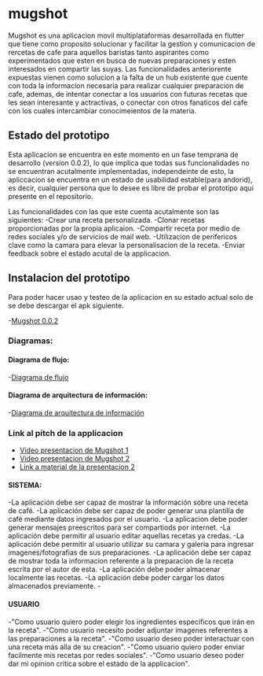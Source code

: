 # mugshot

Mugshot es una aplicacion movil multiplataformas desarrollada en flutter que tiene como proposito solucionar y facilitar la gestion y comunicacion de rercetas de 
cafe para aquellos baristas tanto aspirantes como experimentados que esten en busca de nuevas preparaciones y esten interesados en compartir las suyas.
 Las funcionalidades anteriorente expuestas vienen como solucion a la falta de un hub existente que cuente con toda la informacion necesaria para realizar 
 cualquier preparacion de cafe, ademas, de intentar conectar a los usuarios con futuras recetas que les sean interesante y actractivas, o conectar con otros 
 fanaticos del cafe con los cuales intercambiar conocimeientos de la materia. 



## Estado del prototipo
Esta aplicacion se encuentra en este momento en un fase temprana de desarrollo (version 0.0.2), lo que implica que todas sus funcionalidades no se encuentran acutalmente implementadas, independeinte de esto, la apliccacion se encuentra en un estado de usabilidad estable(para andorid), es decir, cualquier persona que lo desee es libre de probar el prototipo aqui presente en el repositorio.

Las funcionalidades con las que este cuenta acutalmente son las siguientes: 
-Crear una receta personalizada.
-Clonar recetas proporcionadas por la propia aplicaion.
-Compartir receta por medio de redes sociales y/o de servicios de mail web.
-Utilizacion de perifericos clave como la camara para elevar la personalisacion de la receta.
-Enviar feedback sobre el estado acutal de la applicacion.


## Instalacion del prototipo
Para poder hacer usao y testeo de la aplicacion en su estado actual solo de se debe descargar el apk siguiente.

-[Mugshot 0.0.2](https://github.com/chewylardo/Mugshot/blob/main/cl.spchewy.mugshot.apk)

### Diagramas:
#### Diagrama de flujo:
-[Diagrama de flujo](https://github.com/chewylardo/Mugshot/blob/main/Documentos%20y%20diagramas/Diagrama%20en%20de%20flujo.pdf)
#### Diagrama de arquitectura de información:
-[Diagrama de arquitectura de información](https://github.com/chewylardo/Mugshot/blob/main/Documentos%20y%20diagramas/Diagrama%20de%20Arquitectura%20de%20Informacion.pdf)

### Link al pitch de la applicacion

- [Video presentacion de Mugshot 1](https://youtu.be/_Lp05n64REs)
- [Video presentacion de Mugshot 2](https://youtu.be/O6Aw1g6kR3w)
- [Link a material de la presentacion 2](https://www.canva.com/design/DAGPGFPX1D4/28DtEKja-1gQml2rn29m-w/edit?utm_content=DAGPGFPX1D4&utm_campaign=designshare&utm_medium=link2&utm_source=sharebutton)



#### SISTEMA:

-La aplicación debe ser capaz de mostrar la información sobre una receta de café.
-La aplicación debe ser capaz de poder generar una plantilla de café mediante datos ingresados por el usuario.
-La aplicacion debe poder generar mensajes preescritos para ser compartiods por internet.
-La aplicación debe permitir al usuario editar aquellas recetas ya credas.
-La aplicación debe permitir al usuario utilizar su camara y galeria para ingresar imagenes/fotografias de sus preparaciones.
-La aplicación debe ser capaz de mostrar toda la informacion referente a la preparacion de la receta escrita por el autor de esta.
-La aplicación debe poder almacenar localmente las recetas.
-La aplicación debe poder cargar los datos almacenados previamente.
    -
#### USUARIO

-"Como usuario quiero poder elegir los ingredientes específicos que irán en la receta".
-"Como usuario necesito poder adjuntar imagenes referentes a las preparaciones a la receta".
-"Como usuario deseo poder interactuar con una receta mas alla de su creacion".
-"Como usuario quiero poder enviar facilmente mis recetas por redes sociales".
-"Como usuario deseo poder dar mi opinion critica sobre el estado de la applicacion".
